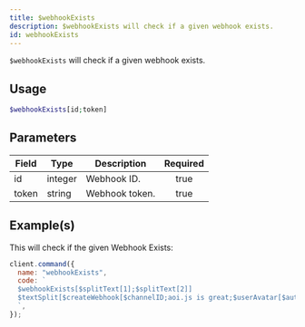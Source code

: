 ```yaml
---
title: $webhookExists
description: $webhookExists will check if a given webhook exists.
id: webhookExists
---
```


`$webhookExists` will check if a given webhook exists.

## Usage

```php
$webhookExists[id;token]
```

## Parameters

| Field | Type    | Description    | Required |
| ----- | ------- | -------------- | :------: |
| id    | integer | Webhook ID.    |   true   |
| token | string  | Webhook token. |   true   |

## Example(s)

This will check if the given Webhook Exists:

```javascript
client.command({
  name: "webhookExists",
  code: `
  $webhookExists[$splitText[1];$splitText[2]]
  $textSplit[$createWebhook[$channelID;aoi.js is great;$userAvatar[$authorID];Just testing.;, ];, ]
  `,
});
```
